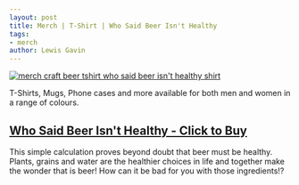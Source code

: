 ```yaml
---
layout: post
title: Merch | T-Shirt | Who Said Beer Isn't Healthy
tags:
- merch 
author: Lewis Gavin
---
```


[![merch craft beer tshirt who said beer isn't healthy shirt](https://ih0.redbubble.net/image.723050198.1393/rco,mens_premium_t_shirt,mens,x1770,fafafa:ca443f4786,front-c,180,40,1000,1000-bg,f8f8f8.lite-3u3.jpg)](https://www.redbubble.com/people/lewisdgavin/works/36281393-who-said-beer-is-unhealthy?asc=u&p=mens-premium-t-shirt#&gid=1&pid=1)

T-Shirts, Mugs, Phone cases and more available for both men and women in a range of colours.

## [Who Said Beer Isn't Healthy - Click to Buy](https://www.redbubble.com/people/lewisdgavin/works/36281393-who-said-beer-is-unhealthy?asc=u&p=mens-premium-t-shirt#&gid=1&pid=1)

This simple calculation proves beyond doubt that beer must be healthy. Plants, grains and water are the healthier choices in life and together make the wonder that is beer! How can it be bad for you with those ingredients!?
